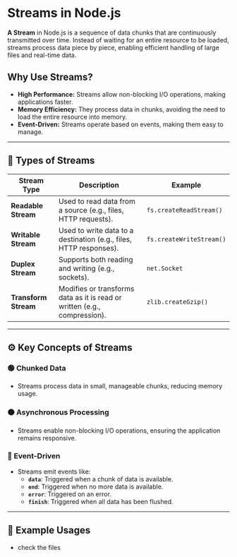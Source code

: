 # Streams in Node.js

**A Stream** in Node.js is a sequence of data chunks that are continuously transmitted over time. Instead of waiting for an entire resource to be loaded, streams process data piece by piece, enabling efficient handling of large files and real-time data.

## Why Use Streams?
- **High Performance:** Streams allow non-blocking I/O operations, making applications faster.
- **Memory Efficiency:** They process data in chunks, avoiding the need to load the entire resource into memory.
- **Event-Driven:** Streams operate based on events, making them easy to manage.

---
## 📜 Types of Streams

| Stream Type         | Description                                                                  | Example                 |
|---------------------|----------------------------------------------------------------------------|------------------------|
| **Readable Stream** | Used to read data from a source (e.g., files, HTTP requests).              | `fs.createReadStream()`|
| **Writable Stream** | Used to write data to a destination (e.g., files, HTTP responses).         | `fs.createWriteStream()`|
| **Duplex Stream**   | Supports both reading and writing (e.g., sockets).                         | `net.Socket`           |
| **Transform Stream**| Modifies or transforms data as it is read or written (e.g., compression).  | `zlib.createGzip()`    |

---
## ⚙️ Key Concepts of Streams

### 🟢 Chunked Data
- Streams process data in small, manageable chunks, reducing memory usage.

### 🟠 Asynchronous Processing
- Streams enable non-blocking I/O operations, ensuring the application remains responsive.

### 🔵 Event-Driven
- Streams emit events like:
  - **`data`**: Triggered when a chunk of data is available.
  - **`end`**: Triggered when no more data is available.
  - **`error`**: Triggered on an error.
  - **`finish`**: Triggered when all data has been flushed.

---

## 📂 Example Usages
- check the files

